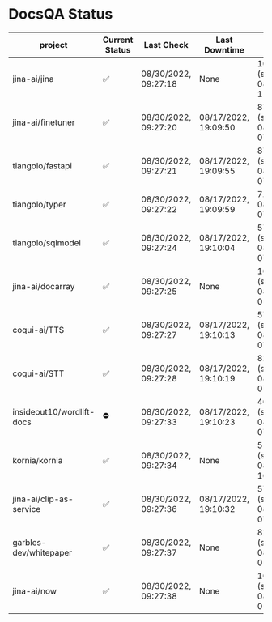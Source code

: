 # DocsQA Status

|         project         |Current Status|     Last Check     |   Last Downtime    |              % Uptime              |
|-------------------------|--------------|--------------------|--------------------|------------------------------------|
|jina-ai/jina             |✅            |08/30/2022, 09:27:18|None                |100.000 (since 08/29/2022, 11:24:14)|
|jina-ai/finetuner        |✅            |08/30/2022, 09:27:20|08/17/2022, 19:09:50|870.498 (since 08/15/2022, 07:09:42)|
|tiangolo/fastapi         |✅            |08/30/2022, 09:27:21|08/17/2022, 19:09:55|870.453 (since 08/15/2022, 07:09:42)|
|tiangolo/typer           |✅            |08/30/2022, 09:27:22|08/17/2022, 19:09:59|7.300 (since 08/15/2022, 07:09:42)  |
|tiangolo/sqlmodel        |✅            |08/30/2022, 09:27:24|08/17/2022, 19:10:04|57.148 (since 08/15/2022, 07:09:42) |
|jina-ai/docarray         |✅            |08/30/2022, 09:27:25|None                |100.000 (since 08/24/2022, 01:39:12)|
|coqui-ai/TTS             |✅            |08/30/2022, 09:27:27|08/17/2022, 19:10:13|57.127 (since 08/15/2022, 07:09:42) |
|coqui-ai/STT             |✅            |08/30/2022, 09:27:28|08/17/2022, 19:10:19|821.619 (since 08/15/2022, 07:09:42)|
|insideout10/wordlift-docs|⛔️           |08/30/2022, 09:27:33|08/17/2022, 19:10:23|409.141 (since 08/15/2022, 07:09:42)|
|kornia/kornia            |✅            |08/30/2022, 09:27:34|None                |51.762 (since 08/23/2022, 16:11:04) |
|jina-ai/clip-as-service  |✅            |08/30/2022, 09:27:36|08/17/2022, 19:10:32|57.246 (since 08/15/2022, 07:09:42) |
|garbles-dev/whitepaper   |✅            |08/30/2022, 09:27:37|None                |82.757 (since 08/24/2022, 01:39:12) |
|jina-ai/now              |✅            |08/30/2022, 09:27:38|None                |100.000 (since 08/24/2022, 01:39:12)|
